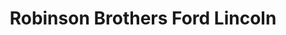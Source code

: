 ---
title: "Robinson Brothers Ford Lincoln"
url: /baton-rouge/robinson-brothers-ford-lincoln/
shop: Autohaus
---
